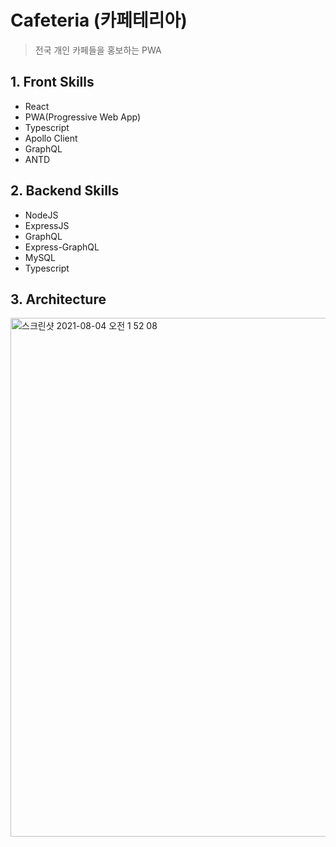 # Cafeteria (카페테리아)
> 전국 개인 카페들을 홍보하는 PWA

## 1. Front Skills
- React
- PWA(Progressive Web App)
- Typescript
- Apollo Client
- GraphQL
- ANTD

## 2. Backend Skills
- NodeJS
- ExpressJS
- GraphQL
- Express-GraphQL
- MySQL
- Typescript


## 3. Architecture

<img width="830" alt="스크린샷 2021-08-04 오전 1 52 08" src="https://user-images.githubusercontent.com/70752848/128055114-a347ae38-f56a-472f-8c34-21285cd00052.png">

